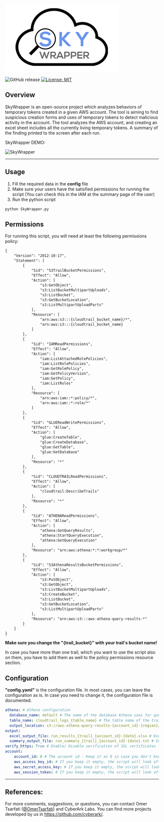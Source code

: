 ![SkyWrapper](https://raw.githubusercontent.com/omer-ts/Images/master/skywrapper.png)

![GitHub release](https://img.shields.io/badge/version-1.0-blue)
[![License: MIT](https://img.shields.io/badge/License-MIT-blue.svg)](https://choosealicense.com/licenses/mit/)
## Overview

SkyWrapper is an open-source project which analyzes behaviors of temporary tokens created in a given AWS account.
The tool is aiming to find suspicious creation forms and uses of temporary tokens to detect malicious activity in the account.
The tool analyzes the AWS account, and creating an excel sheet includes all the currently living temporary tokens.
A summary of the finding printed to the screen after each run.

SkyWrapper DEMO:

![SkyWrapper](https://raw.githubusercontent.com/omer-ts/Images/master/skywrapper_demo.gif)

---

## Usage

1. Fill the required data in the **config** file
2. Make sure your users have the satisfied permissions for running the script (You can check this in the IAM at the summary page of the user)
3. Run the python script
```bash
python SkyWrapper.py
```

## Permissions

For running this script, you will need at least the following permissions policy:
```
{
    "Version": "2012-10-17",
    "Statement": [
        {
            "Sid": "S3TrailBucketPermissions",
            "Effect": "Allow",
            "Action": [
                "s3:GetObject",
                "s3:ListBucketMultipartUploads",
                "s3:ListBucket",
                "s3:GetBucketLocation",
                "s3:ListMultipartUploadParts"
            ],
            "Resource": [
                "arn:aws:s3:::{cloudtrail_bucket_name}/*",
                "arn:aws:s3:::{cloudtrail_bucket_name}
            ]
        },
        {
            "Sid": "IAMReadPermissions",
            "Effect": "Allow",
            "Action": [
                "iam:ListAttachedRolePolicies",
                "iam:ListRolePolicies",
                "iam:GetRolePolicy",
                "iam:GetPolicyVersion",
                "iam:GetPolicy",
                "iam:ListRoles"
            ],
            "Resource": [
                "arn:aws:iam::*:policy/*",
                "arn:aws:iam::*:role/*"
            ]
        },
        {
            "Sid": "GLUEReadWritePermissions",
            "Effect": "Allow",
            "Action": [
                "glue:CreateTable",
                "glue:CreateDatabase",
                "glue:GetTable",
                "glue:GetDatabase"
            ],
            "Resource": "*"
        },
        {
            "Sid": "CLOUDTRAILReadPermissions",
            "Effect": "Allow",
            "Action": [
                "cloudtrail:DescribeTrails"
            ],
            "Resource": "*"
        },
        {
            "Sid": "ATHENAReadPermissions",
            "Effect": "Allow",
            "Action": [
                "athena:GetQueryResults",
                "athena:StartQueryExecution",
                "athena:GetQueryExecution"
            ],
            "Resource": "arn:aws:athena:*:*:workgroup/*"
        },
        {
            "Sid": "S3AthenaResultsBucketPermissions",
            "Effect": "Allow",
            "Action": [
                "s3:PutObject",
                "s3:GetObject",
                "s3:ListBucketMultipartUploads",
                "s3:CreateBucket",
                "s3:ListBucket",
                "s3:GetBucketLocation",
                "s3:ListMultipartUploadParts"
            ],
            "Resource": "arn:aws:s3:::aws-athena-query-results-*"
        }
    ]
}
```
**Make sure you change the "{trail_bucket}" with your trail's bucket name!**

In case you have more than one trail, which you want to use the script also on them, you have to add them as well to the policy permissions resource section. 

## Configuration

**"config.yaml"** is the configuration file.
In most cases, you can leave the configuration as is. In case you need to change it, the configuration file is documented. 

```yaml
athena: # Athena configuration
  database_name: default # The name of the database Athena uses for querying the trail bucket.
  table_name: cloudtrail_logs_{table_name} # The table name of the trail bucket name
  output_location: s3://aws-athena-query-results-{account_id}-{region}/ # The default output location bucket for the query results
output:
  excel_output_file: run_results_{trail}_{account_id}-{date}.xlsx # Excel results file
  summary_output_file: run_summary_{trail}_{account_id}-{date}.txt # Summary text results file
verify_https: True # Enable/ Disable verification of SSL certificates for HTTP requests
account:
    account_id: 0 # The account id - Keep it as 0 in case you don't know it
    aws_access_key_id: # If you keep it empty, the script will look after the default AWS credentials stored in ~/.aws/credentials
    aws_secret_access_key: # If you keep it empty, the script will look after the default AWS credentials stored in ~/.aws/credentials
    aws_session_token: # If you keep it empty, the script will look after the default AWS credentials stored in ~/.aws/credentials
```

---

## References:

For more comments, suggestions, or questions, you can contact Omer Tsarfati ([@OmerTsarfati](https://twitter.com/OmerTsarfati)) and CyberArk Labs.
You can find more projects developed by us in https://github.com/cyberark/.
